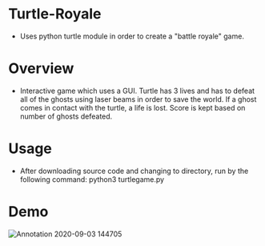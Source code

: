 # Turtle-Royale
  - Uses python turtle module in order to create a "battle royale" game.

# Overview
  - Interactive game which uses a GUI. Turtle has 3 lives and has to defeat all of the ghosts using laser beams in order to save the world.
    If a ghost comes in contact with the turtle, a life is lost. Score is kept based on number of ghosts defeated.
    
# Usage

  - After downloading source code and changing to directory, run by the following command:
    python3 turtlegame.py
# Demo

![Annotation 2020-09-03 144705](https://user-images.githubusercontent.com/60115853/92161065-a5a44c80-edf5-11ea-9290-1889e35743cc.png)

